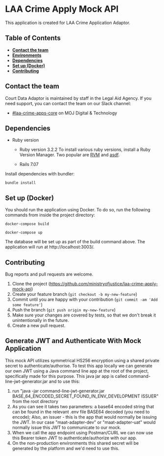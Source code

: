 # LAA Crime Apply Mock API

This application is created for LAA Crime Application Adaptor. 

## Table of Contents
- [**Contact the team**](#contact-the-team)
- [**Environments**](#environments)
- [**Dependencies**](#dependencies)
- [**Set up (Docker)**](#set-up)
- [**Contributing**](#contributing)

## Contact the team

Court Data Adaptor is maintained by staff in the Legal Aid Agency. If you need support, you can contact the team on our Slack channel:
- [#laa-crime-apps-core](https://mojdt.slack.com/archives/CT0Q47YCQ) on MOJ Digital & Technology

## Dependencies

* Ruby version
    * Ruby version 3.2.2
      To install various ruby versions, install a Ruby Version Manager.
      Two popular are [RVM](https://rvm.io/) and [asdf](https://asdf-vm.com/).

    * Rails 7.07

Install dependencies with bundler:
```
bundle install
```
## Set up (Docker)

You should run the application using Docker. To do so, run the following commands from inside the project directory:

```
docker-compose build
```
```
docker-compose up
```

The database will be set up as part of the build command above. The application will run at http://localhost:3003/.

## Contributing

Bug reports and pull requests are welcome.

1. Clone the project (https://github.com/ministryofjustice/laa-crime-apply-mock-api)
2. Create your feature branch (`git checkout -b my-new-feature`)
3. Commit until you are happy with your contribution (`git commit -am 'Add some feature'`)
4. Push the branch (`git push origin my-new-feature`)
5. Make sure your changes are covered by tests, so that we don't break it unintentionally in the future.
6. Create a new pull request.

## Generate JWT and Authenticate With Mock Application

This mock API utilizes symmetrical HS256 encryption using a shared private secret to authenticate/authorise.
To test this app locally we can generate our own JWT using a Java command line app at the root of the project, 
specifically made for this purpose. This java jar app is called command-line-jwt-generator.jar and to use this:

1. run "java -jar command-line-jwt-generator.jar BASE_64_ENCODED_SECRET_FOUND_IN_ENV_DEVELOPMENT ISSUER" from the root directory 
2. As you can see it takes two parameters: a base64 encoded string that can be found in the relevant .env file BASE64 decoded (you need to encode); Also, an issuer - this is the app that would normally be issuing the JWT. In our case "maat-adapter-dev" or "maat-adapter-uat" would normally issue this JWT to communicate to our mock.
3. When we call the app endpoint using Postman/CURL we can now use this Bearer token JWT to authenticate/authorize with our app.
4. On the non-production environments this shared secret will be generated by the platform and we'd need to use this.